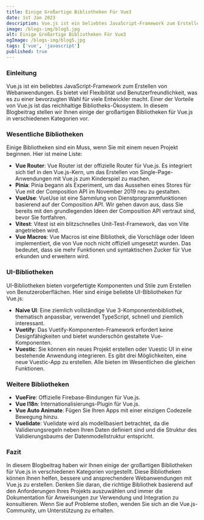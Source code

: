 ```yaml
---
title: Einige Großartige Bibliotheken Für Vue3
date: 1st Jan 2023
description: Vue.js ist ein beliebtes JavaScript-Framework zum Erstellen von Webanwendungen. In diesem Blogbeitrag stellen wir Ihnen einige der großartigen Bibliotheken für Vue.js in verschiedenen Kategorien vor.
image: /blogs-img/blog5.jpg
alt: Einige Großartige Bibliotheken Für Vue3
ogImage: /blogs-img/blog5.jpg
tags: ['vue', 'javascript']
published: true
---
```


### Einleitung

Vue.js ist ein beliebtes JavaScript-Framework zum Erstellen von Webanwendungen. Es bietet viel Flexibilität und Benutzerfreundlichkeit, was es zu einer bevorzugten Wahl für viele Entwickler macht. Einer der Vorteile von Vue.js ist das reichhaltige Bibliotheks-Ökosystem. In diesem Blogbeitrag stellen wir Ihnen einige der großartigen Bibliotheken für Vue.js in verschiedenen Kategorien vor.

### Wesentliche Bibliotheken

Einige Bibliotheken sind ein Muss, wenn Sie mit einem neuen Projekt beginnen. Hier ist meine Liste:

- **Vue Router**: Vue Router ist der offizielle Router für Vue.js. Es integriert sich tief in den Vue.js-Kern, um das Erstellen von Single-Page-Anwendungen mit Vue.js zum Kinderspiel zu machen.
- **Pinia**: Pinia begann als Experiment, um das Aussehen eines Stores für Vue mit der Composition API im November 2019 neu zu gestalten.
- **VueUse**: VueUse ist eine Sammlung von Dienstprogrammfunktionen basierend auf der Composition API. Wir gehen davon aus, dass Sie bereits mit den grundlegenden Ideen der Composition API vertraut sind, bevor Sie fortfahren.
- **Vitest**: Vitest ist ein blitzschnelles Unit-Test-Framework, das von Vite angetrieben wird.
- **Vue Macros**: Vue Macros ist eine Bibliothek, die Vorschläge oder Ideen implementiert, die von Vue noch nicht offiziell umgesetzt wurden. Das bedeutet, dass sie mehr Funktionen und syntaktischen Zucker für Vue erkunden und erweitern wird.

### UI-Bibliotheken

UI-Bibliotheken bieten vorgefertigte Komponenten und Stile zum Erstellen von Benutzeroberflächen. Hier sind einige beliebte UI-Bibliotheken für Vue.js:

- **Naive UI**: Eine ziemlich vollständige Vue 3-Komponentenbibliothek, thematisch anpassbar, verwendet TypeScript, schnell und ziemlich interessant.
- **Vuetify**: Das Vuetify-Komponenten-Framework erfordert keine Designfähigkeiten und bietet wunderschön gestaltete Vue-Komponenten.
- **Vuestic**: Sie können ein neues Projekt erstellen oder Vuestic UI in eine bestehende Anwendung integrieren. Es gibt drei Möglichkeiten, eine neue Vuestic-App zu erstellen. Alle bieten im Wesentlichen die gleichen Funktionen.

### Weitere Bibliotheken

- **VueFire**: Offizielle Firebase-Bindungen für Vue.js.
- **Vue I18n**: Internationalisierungs-Plugin für Vue.js.
- **Vue Auto Animate**: Fügen Sie Ihren Apps mit einer einzigen Codezeile Bewegung hinzu.
- **Vuelidate**: Vuelidate wird als modellbasiert betrachtet, da die Validierungsregeln neben Ihren Daten definiert sind und die Struktur des Validierungsbaums der Datenmodellstruktur entspricht.

### Fazit

In diesem Blogbeitrag haben wir Ihnen einige der großartigen Bibliotheken für Vue.js in verschiedenen Kategorien vorgestellt. Diese Bibliotheken können Ihnen helfen, bessere und ansprechendere Webanwendungen mit Vue.js zu erstellen. Denken Sie daran, die richtige Bibliothek basierend auf den Anforderungen Ihres Projekts auszuwählen und immer die Dokumentation für Anweisungen zur Verwendung und Integration zu konsultieren. Wenn Sie auf Probleme stoßen, wenden Sie sich an die Vue.js-Community, um Unterstützung zu erhalten.
